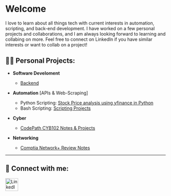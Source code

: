 <h1>Welcome</h1>
<p>I love to learn about all things tech with current interests in automation, scripting, and back-end development. I have worked on a few personal projects and collaborations, and I am always looking forward to learning and collabing on more. Feel free to connect on LinkedIn if you have similar interests or want to collab on a project!</p>

<!-- <h2><br/><a href="https://github.com/Kelllyy1/Stock-Analysis">Latest Project</a></h2> -->
<h2>👨‍💻 Personal Projects:</h2>

- <b>Software Develoment</b>
  - <a href="https://github.com/Kelllyy1/fall-2024-internship-course">Backend</a>
  <!-- - <a href="https://github.com/Kelllyy1/fall-2024-internship-course">E-portfolio coming soon</a> -->
  <!-- - <a href="https://github.com/Kelllyy1/fall-2024-internship-course">FullStack: Database Systems Project</a> -->
  <!-- - May be a research project/blog -->
    
- <b>Automation</b> [APIs & Web-Scraping]
  <!-- - </b></i>I will experiment with tools like Ansible and Puppeteer, and find more automation tools. -->
  - Python Scripting: <a href="https://github.com/Kelllyy1/Stock-Analysis">Stock Price analysis using yfinance in Python</a></h1>
  - Bash Scripting: <a href="https://github.com/Kelllyy1/Scripting">Scripting Projects</a></h1>

 - <b>Cyber</b>
   - <a href="https://github.com/Kelllyy1/Stock-Analysis">CodePath CYB102 Notes & Projects</a>
   <!--  </i>I will be experimenting with VyOs in Linux (also using Ansible). -->

 - <b>Networking</b>
   - <a href="https://github.com/Kelllyy1/compTIA-net-notes">Comptia Network+ Review Notes</a>

<!-- This is a horizontal line below !-->
-----
<!--
<h2>Project Goals:</h2>
<p>-  <b>Goal Tool:</b> Raspberry Pi</p>
<p>-  <b>Goal Start:</b> August 19th</p>
<p>-  <b>Goal End:</b> August 31st</p>
!-->
<!--
  - <b>Documentation</b> [Reading To-Do List]
    - [ ] <a href="https://www.wireshark.org/docs/wsug_html_chunked/">WireShark</a>
    - [ ] <a href="https://portswigger.net/burp/documentation/desktop">BurpSuite</a>
    - [ ] <a href="https://docs.vyos.io/en/sagitta/">VyOS</a>
      - [ ] <a href="https://blog.kroy.io/2020/05/04/vyos-from-scratch-edition-1/">Supplemental Material (Detailed Blog)</a>
    - [ ] <a href="https://docs.ansible.com/ansible/latest/index.html">Ansible</a>
    - [ ] <a href="https://owasp.org/www-community/Vulnerability_Scanning_Tools">More Resources Once I'm Done</a>

<!--
<h2> :page_with_curl: Certifications:</h2>

- <b>GIAC Foundational Cybersecurity Technologies (GFACT)</b>

 <!--
<h2>👨‍💻 Cybersecurity Projects:</h2>

- <b>Project 1</b>
  - Description
- <b>Project 2</b>
  - Description</b></i>
  -->

<h2> 🤳 Connect with me:</h2>
<a href="https://linkedin.com/in/krystalkelly25">
  <img src="https://github.com/Kelllyy1/imgs/blob/main/linkedIn-logo.png" alt="LinkedIn" style="width: 40px; height: 40px;">
</a>

<!--

Here are some ideas to get you started:

- 🔭 I’m currently working on ...
- 🌱 I’m currently learning ...
- 👯 I’m looking to collaborate on ...
- 🤔 I’m looking for help with ...
- 💬 Ask me about ...
- 📫 How to reach me: ...
- 😄 Pronouns: ...
- ⚡ Fun fact: ...
-->



